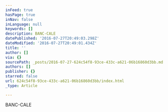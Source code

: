 ```yaml
---
inFeed: true
hasPage: true
inNav: false
inLanguage: null
keywords: []
description: BANC-CALE
datePublished: '2016-07-27T20:49:03.298Z'
dateModified: '2016-07-27T20:49:01.434Z'
title: ''
author: []
via: {}
sourcePath: _posts/2016-07-27-624c54f8-93ce-433c-a621-06b16860d3bb.md
authors: []
publisher: {}
starred: false
url: 624c54f8-93ce-433c-a621-06b16860d3bb/index.html
_type: Article

---
```

BANC-CALE